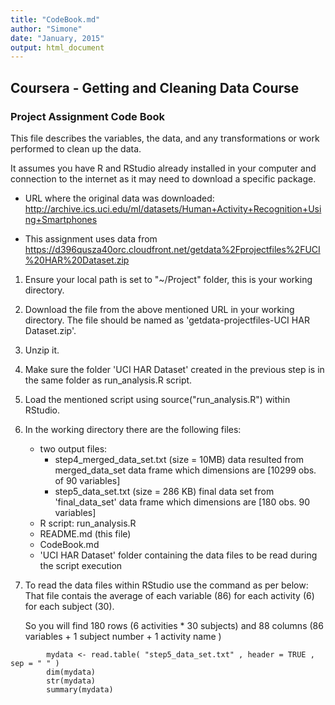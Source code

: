 ```yaml
---
title: "CodeBook.md"
author: "Simone"
date: "January, 2015"
output: html_document
---
```


## Coursera - Getting and Cleaning Data Course 
### Project Assignment Code Book

This file describes the variables, the data, and any transformations or work performed to clean up the data.

It assumes you have R and RStudio already installed in your computer and connection to the internet as it may need to download a specific package.

- URL where the original data was downloaded:  
    <http://archive.ics.uci.edu/ml/datasets/Human+Activity+Recognition+Using+Smartphones>

- This assignment uses data from   
    <https://d396qusza40orc.cloudfront.net/getdata%2Fprojectfiles%2FUCI%20HAR%20Dataset.zip>


1) Ensure your local path is set to "~/Project" folder, this is your working directory.  
2) Download the file from the above mentioned URL in your working directory. The file should be named as 'getdata-projectfiles-UCI HAR Dataset.zip'.  
3) Unzip it.  
4) Make sure the folder 'UCI HAR Dataset' created in the previous step is in the same folder as run_analysis.R script.  
5) Load the mentioned script using source("run_analysis.R") within RStudio.  
6) In the working directory there are the following files:
    - two output files:
        - step4_merged_data_set.txt (size = 10MB)
            data resulted from merged_data_set data frame which dimensions are [10299 obs. of 90 variables]
        - step5_data_set.txt (size = 286 KB)
            final data set from 'final_data_set' data frame which dimensions are [180  obs. 90 variables]
    - R script: run_analysis.R
    - README.md (this file)
    - CodeBook.md
    - 'UCI HAR Dataset' folder containing the data files to be read during the script execution  
7) To read the data files within RStudio use the command as per below:
  That file contais the average of each variable (86) for each activity (6) for each subject (30).
  
    So you will find 180 rows (6 activities * 30 subjects) and 88 columns (86 variables + 1 subject number + 1 activity name )
  

```
        mydata <- read.table( "step5_data_set.txt" , header = TRUE , sep = " " )
        dim(mydata)
        str(mydata)
        summary(mydata)
``` 
